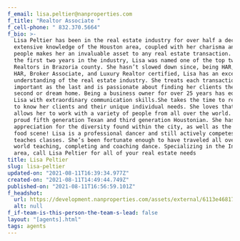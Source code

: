 ```yaml
---
f_email: lisa.peltier@nanproperties.com
f_title: "Realtor Associate "
f_cell-phone: " 832.370.5664"
f_bio: >-
  Lisa Peltier has been in the real estate industry for over half a decade. Her
  extensive knowledge of the Houston area, coupled with her charisma and love of
  people makes her an invaluable asset to any real estate transaction. Within
  the first two years in the industry, Lisa was named one of the top twenty
  Realtors in Brazoria county. She hasn’t slowed down since, being HAR, TAR,
  HAR, Broker Associate, and Luxury Realtor certified, Lisa has an exceptional
  understanding of the real estate industry. She treats each transaction as
  important as the last and is passionate about finding her clients their first,
  second or dream home. Being a business owner for over 25 years has equipped
  Lisa with extraordinary communication skills.She takes the time to really get
  to know her clients and their unique individual needs. She loves that her job
  allows her to work with a variety of people from all over the world. Lisa is a
  proud fifth generation Texan and third generation Houstonian. She has a deep
  appreciation for the diversity found within the city, as well as the amazing
  food scene! Lisa is a professional dancer and still actively competes and
  teaches classes. She’s been fortunate enough to have traveled all over the
  world teaching, completing and coaching dance. Specializing in the Inner Loop
  area, call Lisa Peltier for all of your real estate needs
title: Lisa Peltier
slug: lisa-peltier
updated-on: "2021-08-11T16:39:34.977Z"
created-on: "2021-08-11T14:49:44.749Z"
published-on: "2021-08-11T16:56:59.101Z"
f_headshot:
  url: https://development.nanproperties.com/assets/external/6113e46817a4a479d7ba63f8_image204.jpg
  alt: null
f_if-team-is-this-person-the-team-s-lead: false
layout: "[agents].html"
tags: agents
---
```

